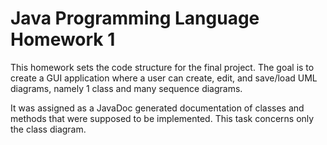 # Java Programming Language Homework 1
This homework sets the code structure for the final project. The goal is to create
a GUI application where a user can create, edit, and save/load UML diagrams, namely
1 class and many sequence diagrams.

It was assigned as a JavaDoc generated documentation of classes and methods that
were supposed to be implemented. This task concerns only the class diagram.